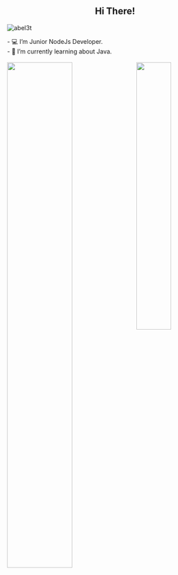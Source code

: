 <h2 align="center">  Hi There!</h3>
<p align="left">
    <img src="https://komarev.com/ghpvc/?username=abel3t" alt="abel3t"/>
</p>
<div>
    - 💻 I’m Junior NodeJs Developer.<br/>
    - 🌱 I’m currently learning about Java.<br/>
</div>

<br />

<img align="left" width="55%" src="https://github-readme-stats.vercel.app/api?username=abel3t&show_icons=true"/>
<img align='right' width="40%" src="https://github-readme-stats.vercel.app/api/top-langs?username=abel3t&layout=compact"/>
